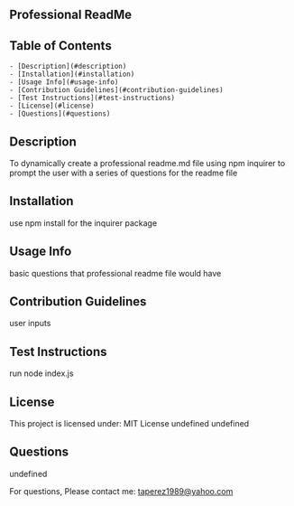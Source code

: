 ## Professional ReadMe

## Table of Contents

    - [Description](#description)
    - [Installation](#installation)
    - [Usage Info](#usage-info)
    - [Contribution Guidelines](#contribution-guidelines)
    - [Test Instructions](#test-instructions)
    - [License](#license)
    - [Questions](#questions)

## Description
To dynamically create a professional readme.md file using npm inquirer to prompt the user with a series of questions for the readme file

## Installation
 use npm install for the inquirer package

## Usage Info
basic questions that professional readme file would have

## Contribution Guidelines
user inputs

## Test Instructions
run node index.js

## License
This project is licensed under: MIT License
undefined
undefined
## Questions
undefined

For questions, Please contact me: taperez1989@yahoo.com
